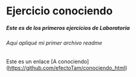 # Ejercicio conociendo

##### Este es de los primeros ejercicios de __Laboratoria__

###### Aquí apliqué mi primer archivo readme

Este es un enlace [A conociendo] (https://github.com/efectoTam/conociendo_html)